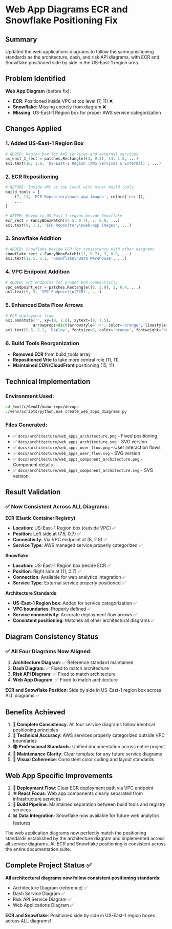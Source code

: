 # Web App Diagrams ECR and Snowflake Positioning Fix

## Summary

Updated the web applications diagrams to follow the same positioning standards as the architecture, dash, and risk API diagrams, with ECR and Snowflake positioned side by side in the US-East-1 region area.

## Problem Identified

**Web App Diagram** (before fix):
- **ECR**: Positioned inside VPC at top level (7, 11) ❌
- **Snowflake**: Missing entirely from diagram ❌
- **Missing**: US-East-1 Region box for proper AWS service categorization

## Changes Applied

### 1. Added US-East-1 Region Box
```python
# ADDED: Region box for AWS services and external services
us_east_1_rect = patches.Rectangle((3, 0.5), 14, 1.8, ...)
ax1.text(10, 1.9, 'US-East-1 Region (AWS Services & External)', ...)
```

### 2. ECR Repositioning
```python
# BEFORE: Inside VPC at top level with other build tools
build_tools = [
    (7, 11, 'ECR Repository\nweb-app images', colors['ecr']),
    ...
]

# AFTER: Moved to US-East-1 region beside Snowflake
ecr_rect = FancyBboxPatch((7.5, 0.7), 3, 0.8, ...)
ax1.text(9, 1.1, 'ECR Repository\nweb-app images', ...)
```

### 3. Snowflake Addition
```python
# ADDED: Snowflake beside ECR for consistency with other diagrams
snowflake_rect = FancyBboxPatch((11, 0.7), 3, 0.8, ...)
ax1.text(12.5, 1.1, 'Snowflake\nData Warehouse', ...)
```

### 4. VPC Endpoint Addition
```python
# ADDED: VPC endpoint for proper ECR connectivity
vpc_endpoint_ecr = patches.Rectangle((8, 2.8), 2, 0.4, ...)
ax1.text(9, 3, 'VPC Endpoint\n(ECR)', ...)
```

### 5. Enhanced Data Flow Arrows
```python
# ECR deployment flow
ax1.annotate('', xy=(9, 2.8), xytext=(9, 1.5),
            arrowprops=dict(arrowstyle='->', color='orange', linestyle='dashed'))
ax1.text(9.5, 2.2, 'Deploy', fontsize=8, color='orange', fontweight='bold')
```

### 6. Build Tools Reorganization
- **Removed ECR** from build_tools array
- **Repositioned Vite** to take more central role (11, 11)
- **Maintained CDN/CloudFront** positioning (15, 11)

## Technical Implementation

### Environment Used:
```bash
cd /mnt/c/GenAI/mono-repo/devops
./venv/Scripts/python.exe create_web_apps_diagrams.py
```

### Files Generated:
- ✅ `docs/architecture/web_apps_architecture.png` - Fixed positioning
- ✅ `docs/architecture/web_apps_architecture.svg` - SVG version
- ✅ `docs/architecture/web_apps_user_flow.png` - User interaction flows
- ✅ `docs/architecture/web_apps_user_flow.svg` - SVG version
- ✅ `docs/architecture/web_apps_component_architecture.png` - Component details
- ✅ `docs/architecture/web_apps_component_architecture.svg` - SVG version

## Result Validation

### ✅ Now Consistent Across ALL Diagrams:

**ECR (Elastic Container Registry)**:
- **Location**: US-East-1 Region box (outside VPC) ✅
- **Position**: Left side at (7.5, 0.7) ✅
- **Connectivity**: Via VPC endpoint at (8, 2.8) ✅
- **Service Type**: AWS managed service properly categorized ✅

**Snowflake**:
- **Location**: US-East-1 Region box beside ECR ✅
- **Position**: Right side at (11, 0.7) ✅
- **Connection**: Available for web analytics integration ✅
- **Service Type**: External service properly positioned ✅

**Architecture Standards**:
- **US-East-1 Region box**: Added for service categorization ✅
- **VPC boundaries**: Properly defined ✅
- **Service connectivity**: Accurate deployment flow arrows ✅
- **Consistent positioning**: Matches all other architectural diagrams ✅

## Diagram Consistency Status

### ✅ All Four Diagrams Now Aligned:

1. **Architecture Diagram**: ✅ Reference standard maintained
2. **Dash Diagram**: ✅ Fixed to match architecture
3. **Risk API Diagram**: ✅ Fixed to match architecture  
4. **Web App Diagram**: ✅ Fixed to match architecture

**ECR and Snowflake Position**: Side by side in US-East-1 region box across ALL diagrams ✅

## Benefits Achieved

1. **🎯 Complete Consistency**: All four service diagrams follow identical positioning principles
2. **📐 Technical Accuracy**: AWS services properly categorized outside VPC boundaries
3. **📚 Professional Standards**: Unified documentation across entire project
4. **🔧 Maintenance Clarity**: Clear template for any future service diagrams
5. **🎨 Visual Coherence**: Consistent color coding and layout standards

## Web App Specific Improvements

1. **🚀 Deployment Flow**: Clear ECR deployment path via VPC endpoint
2. **⚛️ React Focus**: Web app components clearly separated from infrastructure services
3. **🔄 Build Pipeline**: Maintained separation between build tools and registry services
4. **📊 Data Integration**: Snowflake now available for future web analytics features

The web application diagrams now perfectly match the positioning standards established by the architecture diagram and implemented across all service diagrams. All ECR and Snowflake positioning is consistent across the entire documentation suite.

## Complete Project Status ✅

**All architectural diagrams now follow consistent positioning standards:**
- Architecture Diagram (reference) ✅
- Dash Service Diagram ✅  
- Risk API Service Diagram ✅
- Web Applications Diagram ✅

**ECR and Snowflake**: Positioned side by side in US-East-1 region boxes across ALL diagrams!